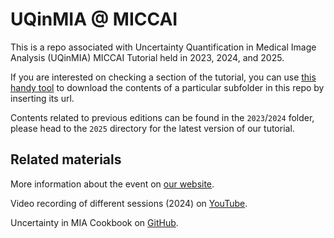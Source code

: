 # UQinMIA @ MICCAI

This is a repo associated with Uncertainty Quantification in Medical Image Analysis (UQinMIA) MICCAI Tutorial held in 2023, 2024, and 2025. 

If you are interested on checking a section of the tutorial, you can use [this handy tool](https://download-directory.github.io/) to download the contents of a particular subfolder in this repo by inserting its url.

Contents related to previous editions can be found in the `2023`/`2024` folder, please head to the `2025` directory for the latest version of our tutorial. 

Related materials
---

More information about the event on [our website](https://sites.google.com/view/uqinmia-miccai-2025/).

Video recording of different sessions (2024) on [YouTube](https://www.youtube.com/playlist?list=PLbpn0EkAHGYwEinEq484gYg89st-8Autt).

Uncertainty in MIA Cookbook on [GitHub](https://github.com/NataliiaMolch/uq-mia-cookbook).

